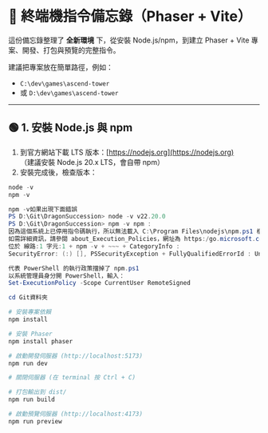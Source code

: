 # 🚀 終端機指令備忘錄（Phaser + Vite）

這份備忘錄整理了 **全新環境** 下，從安裝 Node.js/npm，到建立 Phaser + Vite 專案、開發、打包與預覽的完整指令。

建議把專案放在簡單路徑，例如：  
- `C:\dev\games\ascend-tower`  
- 或 `D:\dev\games\ascend-tower`

---

## 🟢 1. 安裝 Node.js 與 npm
1. 到官方網站下載 LTS 版本：[https://nodejs.org](https://nodejs.org)  
   （建議安裝 Node.js 20.x LTS，會自帶 npm）
2. 安裝完成後，檢查版本：
```powershell
node -v
npm -v

npm -v如果出現下面錯誤
PS D:\Git\DragonSuccession> node -v v22.20.0 
PS D:\Git\DragonSuccession> npm -v npm : 
因為這個系統上已停用指令碼執行，所以無法載入 C:\Program Files\nodejs\npm.ps1 檔案。
如需詳細資訊，請參閱 about_Execution_Policies，網址為 https:/go.microsoft.com/fwlink/? LinkID=135170。 
位於 線路:1 字元:1 + npm -v + ~~~ + CategoryInfo : 
SecurityError: (:) [], PSSecurityException + FullyQualifiedErrorId : UnauthorizedAccess

代表 PowerShell 的執行政策擋掉了 npm.ps1
以系統管理員身分開 PowerShell，輸入：
Set-ExecutionPolicy -Scope CurrentUser RemoteSigned

cd Git資料夾

# 安裝專案依賴
npm install

# 安裝 Phaser
npm install phaser

# 啟動開發伺服器 (http://localhost:5173)
npm run dev

# 關閉伺服器 (在 terminal 按 Ctrl + C)

# 打包輸出到 dist/
npm run build

# 啟動預覽伺服器 (http://localhost:4173)
npm run preview
